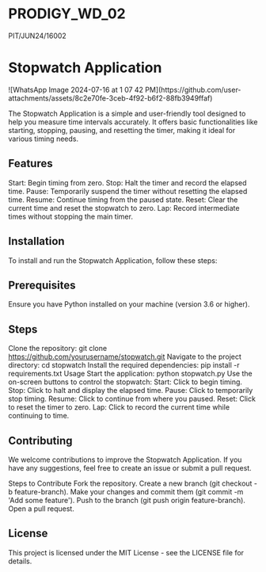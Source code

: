 # PRODIGY_WD_02
PIT/JUN24/16002

<h1>Stopwatch Application</h1>
![WhatsApp Image 2024-07-16 at 1 07 42 PM](https://github.com/user-attachments/assets/8c2e70fe-3ceb-4f92-b6f2-88fb3949ffaf)


The Stopwatch Application is a simple and user-friendly tool designed to help you measure time intervals accurately. It offers basic functionalities like starting, stopping, pausing, and resetting the timer, making it ideal for various timing needs.

## Features
Start: Begin timing from zero.
Stop: Halt the timer and record the elapsed time.
Pause: Temporarily suspend the timer without resetting the elapsed time.
Resume: Continue timing from the paused state.
Reset: Clear the current time and reset the stopwatch to zero.
Lap: Record intermediate times without stopping the main timer.
## Installation
To install and run the Stopwatch Application, follow these steps:

## Prerequisites
Ensure you have Python installed on your machine (version 3.6 or higher).
## Steps
Clone the repository:
git clone https://github.com/yourusername/stopwatch.git
Navigate to the project directory:
cd stopwatch
Install the required dependencies:
pip install -r requirements.txt
Usage
Start the application:
python stopwatch.py
Use the on-screen buttons to control the stopwatch:
Start: Click to begin timing.
Stop: Click to halt and display the elapsed time.
Pause: Click to temporarily stop timing.
Resume: Click to continue from where you paused.
Reset: Click to reset the timer to zero.
Lap: Click to record the current time while continuing to time.
## Contributing
We welcome contributions to improve the Stopwatch Application. If you have any suggestions, feel free to create an issue or submit a pull request.

Steps to Contribute
Fork the repository.
Create a new branch (git checkout -b feature-branch).
Make your changes and commit them (git commit -m 'Add some feature').
Push to the branch (git push origin feature-branch).
Open a pull request.
## License
This project is licensed under the MIT License - see the LICENSE file for details.

